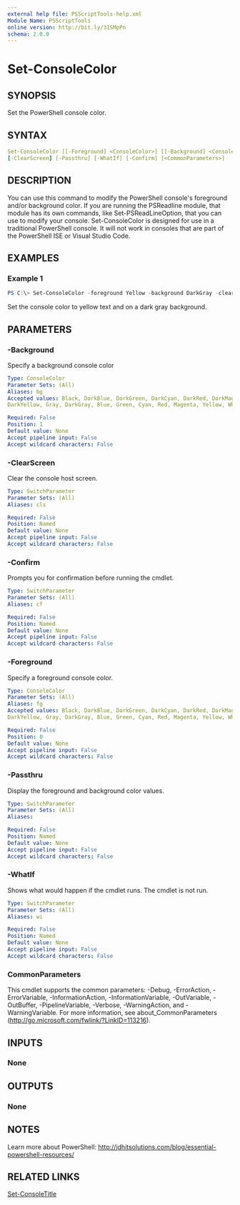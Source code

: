 ```yaml
---
external help file: PSScriptTools-help.xml
Module Name: PSScriptTools
online version: http://bit.ly/31SMpPn
schema: 2.0.0
---
```


# Set-ConsoleColor

## SYNOPSIS

Set the PowerShell console color.

## SYNTAX

```yaml
Set-ConsoleColor [[-Foreground] <ConsoleColor>] [[-Background] <ConsoleColor>]
[-ClearScreen] [-Passthru] [-WhatIf] [-Confirm] [<CommonParameters>]
```

## DESCRIPTION

You can use this command to modify the PowerShell console's foreground and/or background color. If you are running the PSReadline module, that module has its own commands, like Set-PSReadLineOption, that you can use to modify your console. Set-ConsoleColor is designed for use in a traditional PowerShell console. It will not work in consoles that are part of the PowerShell ISE or Visual Studio Code.

## EXAMPLES

### Example 1

```powershell
PS C:\> Set-ConsoleColor -foreground Yellow -background DarkGray -clear
```

Set the console color to yellow text and on a dark gray background.

## PARAMETERS

### -Background

Specify a background console color

```yaml
Type: ConsoleColor
Parameter Sets: (All)
Aliases: bg
Accepted values: Black, DarkBlue, DarkGreen, DarkCyan, DarkRed, DarkMagenta,
DarkYellow, Gray, DarkGray, Blue, Green, Cyan, Red, Magenta, Yellow, White

Required: False
Position: 1
Default value: None
Accept pipeline input: False
Accept wildcard characters: False
```

### -ClearScreen

Clear the console host screen.

```yaml
Type: SwitchParameter
Parameter Sets: (All)
Aliases: cls

Required: False
Position: Named
Default value: None
Accept pipeline input: False
Accept wildcard characters: False
```

### -Confirm

Prompts you for confirmation before running the cmdlet.

```yaml
Type: SwitchParameter
Parameter Sets: (All)
Aliases: cf

Required: False
Position: Named
Default value: None
Accept pipeline input: False
Accept wildcard characters: False
```

### -Foreground

Specify a foreground console color.

```yaml
Type: ConsoleColor
Parameter Sets: (All)
Aliases: fg
Accepted values: Black, DarkBlue, DarkGreen, DarkCyan, DarkRed, DarkMagenta,
DarkYellow, Gray, DarkGray, Blue, Green, Cyan, Red, Magenta, Yellow, White

Required: False
Position: 0
Default value: None
Accept pipeline input: False
Accept wildcard characters: False
```

### -Passthru

Display the foreground and background color values.

```yaml
Type: SwitchParameter
Parameter Sets: (All)
Aliases:

Required: False
Position: Named
Default value: None
Accept pipeline input: False
Accept wildcard characters: False
```

### -WhatIf

Shows what would happen if the cmdlet runs.
The cmdlet is not run.

```yaml
Type: SwitchParameter
Parameter Sets: (All)
Aliases: wi

Required: False
Position: Named
Default value: None
Accept pipeline input: False
Accept wildcard characters: False
```

### CommonParameters

This cmdlet supports the common parameters: -Debug, -ErrorAction,
-ErrorVariable, -InformationAction, -InformationVariable, -OutVariable,
-OutBuffer, -PipelineVariable, -Verbose, -WarningAction, and -WarningVariable.
For more information, see about_CommonParameters (http://go.microsoft.com/fwlink/?LinkID=113216).

## INPUTS

### None

## OUTPUTS

### None

## NOTES

Learn more about PowerShell: http://jdhitsolutions.com/blog/essential-powershell-resources/

## RELATED LINKS

[Set-ConsoleTitle](Set-ConsoleTitle.md)
